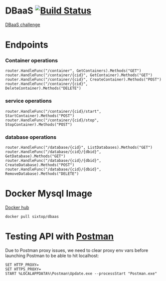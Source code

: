 # DBaaS [![Build Status](https://travis-ci.com/sixtop/DBaaS.svg?branch=master)](https://travis-ci.com/sixtop/DBaaS)

[DBaaS challenge](./doc/DBaaS%20POC%20Challenge.pdf)


# Endpoints

### Container operations
	router.HandleFunc("/container", GetContainers).Methods("GET")
	router.HandleFunc("/container/{cid}", GetContainer).Methods("GET")
	router.HandleFunc("/container/{cid}", CreateContainer).Methods("POST")
	router.HandleFunc("/container/{cid}", DeleteContainer).Methods("DELETE")

### service operations
	router.HandleFunc("/container/{cid}/start", StartContainer).Methods("POST")
	router.HandleFunc("/container/{cid}/stop", StopContainer).Methods("POST")

### database operations
	router.HandleFunc("/database/{cid}", ListDatabases).Methods("GET")
	router.HandleFunc("/database/{cid}/{dbid}", GetDatabase).Methods("GET")
	router.HandleFunc("/database/{cid}/{dbid}", CreateDatabase).Methods("POST")
	router.HandleFunc("/database/{cid}/{dbid}", RemoveDatabase).Methods("DELETE")
	
# Docker Mysql Image
[Docker hub](https://hub.docker.com/r/sixtop/dbaas/)
```
docker pull sixtop/dbaas
```

# Testing API with [Postman](https://www.getpostman.com/)
Due to Postman proxy issues, we need to clear proxy env vars before launching Postman to be able to hit localhost:
```
SET HTTP_PROXY=
SET HTTPS_PROXY=
START %LOCALAPPDATA%\Postman\Update.exe --processStart "Postman.exe"
```

